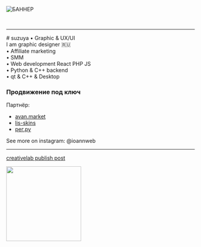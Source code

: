![БАННЕР](https://github.com/user-attachments/assets/64a77f73-2d14-4459-831d-03e64403a4b3)



<br/>
<hr>
# suzuya • Graphic & UX/UI
<br/>
I am graphic designer 🇷🇺<br/>  
• Affiliate marketing<br/>
• SMM<br/>
• Web development React PHP JS<br/>
• Python & C++ backend<br/>
• qt & C++ & Desktop<br/>


### Продвижение под ключ

Партнёр:
- [avan.market](https://avan.market)
- [lis-skins](https://lis-skins)
- [рег.ру](https://reg.ru)

See more on instagram: @ioannweb
<br/>
<hr>

[creativelab publish post](https://github.com/user-attachments/assets/e356565c-c084-4aa1-84f2-1817e3111e8f)

<img src="https://github.com/user-attachments/assets/e356565c-c084-4aa1-84f2-1817e3111e8f" width="200" height="200">

